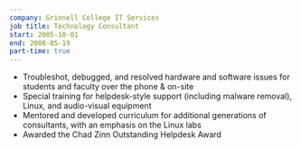 ```yaml
---
company: Grinnell College IT Services
job title: Technology Consultant
start: 2005-10-01
end: 2008-05-19
part-time: true
---
```

* Troubleshot, debugged, and resolved hardware and software issues for students
  and faculty over the phone & on-site
* Special training for helpdesk-style support (including malware removal),
  Linux, and audio-visual equipment
* Mentored and developed curriculum for additional generations of consultants,
  with an emphasis on the Linux labs
* Awarded the Chad Zinn Outstanding Helpdesk Award
